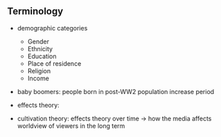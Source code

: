 ## Terminology

- demographic categories
    - Gender
    - Ethnicity
    - Education
    - Place of residence
    - Religion
    - Income

- baby boomers: people born in post-WW2 population increase period
- effects theory: 
- cultivation theory: effects theory over time &rightarrow; how the media affects worldview of viewers in the long term
